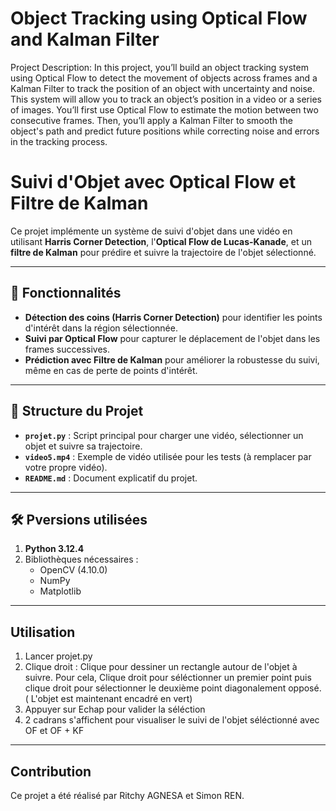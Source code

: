 
# Object Tracking using Optical Flow and Kalman Filter
Project Description:
In this project, you’ll build an object tracking system using Optical Flow to detect the movement of objects across frames and a Kalman Filter to track the position of an object with uncertainty and noise. This system will allow you to track an object’s position in a video or a series of images.
You’ll first use Optical Flow to estimate the motion between two consecutive frames. Then, you’ll apply a Kalman Filter to smooth the object's path and predict future positions while correcting noise and errors in the tracking process.



# Suivi d'Objet avec Optical Flow et Filtre de Kalman

Ce projet implémente un système de suivi d'objet dans une vidéo en utilisant **Harris Corner Detection**, l'**Optical Flow de Lucas-Kanade**, et un **filtre de Kalman** pour prédire et suivre la trajectoire de l'objet sélectionné.

---

## 🚀 Fonctionnalités
- **Détection des coins (Harris Corner Detection)** pour identifier les points d'intérêt dans la région sélectionnée.
- **Suivi par Optical Flow** pour capturer le déplacement de l'objet dans les frames successives.
- **Prédiction avec Filtre de Kalman** pour améliorer la robustesse du suivi, même en cas de perte de points d'intérêt.

---

## 📁 Structure du Projet

- **`projet.py`** : Script principal pour charger une vidéo, sélectionner un objet et suivre sa trajectoire.
- **`video5.mp4`** : Exemple de vidéo utilisée pour les tests (à remplacer par votre propre vidéo).
- **`README.md`** : Document explicatif du projet.

---

## 🛠️ Pversions utilisées
1. **Python 3.12.4** 
2. Bibliothèques nécessaires :
   - OpenCV (4.10.0)
   - NumPy
   - Matplotlib

---

## Utilisation
1. Lancer projet.py
2. Clique droit : Clique pour dessiner un rectangle autour de l'objet à suivre. Pour cela, Clique droit pour séléctionner un premier point puis clique droit pour sélectionner le deuxième point diagonalement opposé. ( L'objet est maintenant encadré en vert)
3. Appuyer sur Echap pour valider la séléction
4. 2 cadrans s'affichent pour visualiser le suivi de l'objet séléctionné avec OF et OF + KF


---

## Contribution
Ce projet a été réalisé par Ritchy AGNESA et Simon REN.

